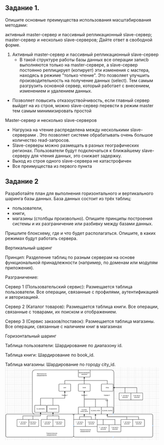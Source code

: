 
## Задание 1.
Опишите основные преимущества использования масштабирования методами:

активный master-сервер и пассивный репликационный slave-сервер;
master-сервер и несколько slave-серверов;
Дайте ответ в свободной форме. 
1. Активный master-сервер и пассивный репликационный slave-сервер
   - В такой структуре работы базы данных  все операции записb выполняются только на master-сервере, а slave-сервер постоянно реплицирует (копирует) эти изменения с мастера, находясь в режиме "только чтение". Это позволяет улучшить производительность на получение данных (select). Тем самым разгрузить основной сервер, который работает с внесением, изменением и удалением данных.
  - Позволяет повысить отказоуствойчивость, если главный сервер выйдет на из строя, можно slave-сервер перевсти в режим master тем самым минимизировать простой

Master-сервер и несколько slave-серверов

-  Нагрузка на чтение распределена между несколькими slave-серверами . Это позволяет системе обрабатывать очень большое количество read-запросов.
- Slave-серверы можно размещать в разных географических регионах. Пользователи будут подключаться к ближайшему slave-серверу для чтения данных, это снижает задержку.
- Выход из строя одного slave-сервера не катастрофичен
- Все преимущества из первого пункта

## Задание 2
Разработайте план для выполнения горизонтального и вертикального шаринга базы данных. База данных состоит из трёх таблиц:

- пользователи,
- книги,
- магазины (столбцы произвольно).
Опишите принципы построения системы и их разграничение или разбивку между базами данных.

Пришлите блоксхему, где и что будет располагаться. Опишите, в каких режимах будут работать сервера.


Вертикальный шаринг

Принцип: Разделение таблиц по разным серверам на основе функциональной принадлежности (например, по доменам или модулям приложения).

Разграничение:

Сервер 1 (Пользовательский сервис): Размещается таблица пользователи. Все операции, связанные с профилями, аутентификацией и авторизацией.

Сервер 2 (Каталог товаров): Размещается таблица книги. Все операции, связанные с товарами, их поиском и отображением.

Сервер 3 (Сервис заказов/поставок): Размещается таблица магазины. Все операции, связанные с наличием книг в магазинах

Горизонтальный шаринг

Таблица пользователи: Шардирование по диапазону id.

Таблица книги:  Шардирование по book_id.

Таблица магазины: Шардирование по городу city_id.
![test](https://github.com/Padawan18/databases/blob/main/11.png)
